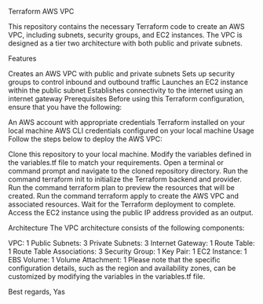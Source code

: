 Terraform AWS VPC

This repository contains the necessary Terraform code to create an AWS VPC, including subnets, security groups, and EC2 instances. The VPC is designed as a tier two architecture with both public and private subnets.

Features

Creates an AWS VPC with public and private subnets
Sets up security groups to control inbound and outbound traffic
Launches an EC2 instance within the public subnet
Establishes connectivity to the internet using an internet gateway
Prerequisites
Before using this Terraform configuration, ensure that you have the following:

An AWS account with appropriate credentials
Terraform installed on your local machine
AWS CLI credentials configured on your local machine
Usage
Follow the steps below to deploy the AWS VPC:

Clone this repository to your local machine.
Modify the variables defined in the variables.tf file to match your requirements.
Open a terminal or command prompt and navigate to the cloned repository directory.
Run the command terraform init to initialize the Terraform backend and provider.
Run the command terraform plan to preview the resources that will be created.
Run the command terraform apply to create the AWS VPC and associated resources.
Wait for the Terraform deployment to complete.
Access the EC2 instance using the public IP address provided as an output.


Architecture
The VPC architecture consists of the following components:

VPC: 1
Public Subnets: 3
Private Subnets: 3
Internet Gateway: 1
Route Table: 1
Route Table Associations: 3
Security Group: 1
Key Pair: 1
EC2 Instance: 1
EBS Volume: 1
Volume Attachment: 1
Please note that the specific configuration details, such as the region and availability zones, can be customized by modifying the variables in the variables.tf file.


Best regards,
Yas
